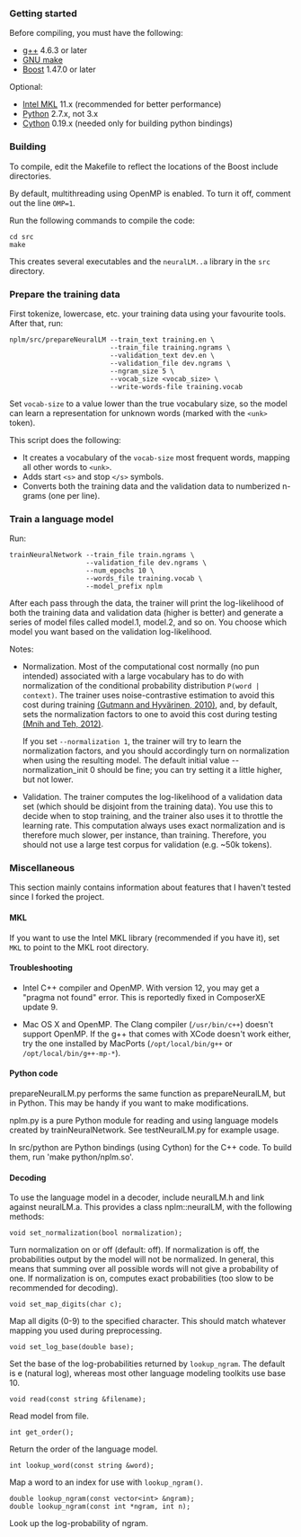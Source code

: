 ### Getting started

Before compiling, you must have the following:

* [g++](https://gcc.gnu.org/onlinedocs/gcc-3.3.6/gcc/G_002b_002b-and-GCC.html) 4.6.3 or later
* [GNU make](http://www.gnu.org/software/make/)
* [Boost](http://www.boost.org) 1.47.0 or later

Optional:

* [Intel MKL](http://software.intel.com/en-us/intel-mkl) 11.x (recommended for better performance)
* [Python](http://python.org) 2.7.x, not 3.x
* [Cython](http://cython.org) 0.19.x (needed only for building python bindings)

### Building

To compile, edit the Makefile to reflect the locations of the Boost include directories.

By default, multithreading using OpenMP is enabled. To turn it off,
comment out the line `OMP=1`.

Run the following commands to compile the code:

    cd src
    make

This creates several executables and the `neuralLM..a` library in the `src` directory.

### Prepare the training data

First tokenize, lowercase, etc. your training data using your favourite tools. After that, run:

    nplm/src/prepareNeuralLM --train_text training.en \
                             --train_file training.ngrams \
                             --validation_text dev.en \
                             --validation_file dev.ngrams \
                             --ngram_size 5 \
                             --vocab_size <vocab_size> \
                             --write-words-file training.vocab
                             
Set `vocab-size` to a value lower than the true vocabulary size, so the model can learn a representation for unknown words (marked with the `<unk>` token).

This script does the following:
- It creates a vocabulary of the `vocab-size` most frequent words, mapping all other
  words to `<unk>`.
- Adds start `<s>` and stop `</s>` symbols.
- Converts both the training data and the validation data to numberized n-grams (one per line).


### Train a language model

Run:

    trainNeuralNetwork --train_file train.ngrams \
                       --validation_file dev.ngrams \
                       --num_epochs 10 \
                       --words_file training.vocab \
                       --model_prefix nplm

After each pass through the data, the trainer will print the
log-likelihood of both the training data and validation data (higher
is better) and generate a series of model files called model.1,
model.2, and so on. You choose which model you want based on the
validation log-likelihood.

Notes:

- Normalization. Most of the computational cost normally (no pun
 intended) associated with a large vocabulary has to do with
  normalization of the conditional probability distribution `P(word |
  context)`. The trainer uses noise-contrastive estimation to avoid
  this cost during training [(Gutmann and Hyvärinen, 2010)](http://jmlr.org/proceedings/papers/v9/gutmann10a/gutmann10a.pdf), and, by
  default, sets the normalization factors to one to avoid this cost
  during testing [(Mnih and Teh, 2012)](http://www.cs.toronto.edu/~amnih/papers/ncelm.pdf).

  If you set `--normalization 1`, the trainer will try to learn the
  normalization factors, and you should accordingly turn on
  normalization when using the resulting model. The default initial
  value --normalization_init 0 should be fine; you can try setting it
  a little higher, but not lower.

- Validation. The trainer computes the log-likelihood of a validation
  data set (which should be disjoint from the training data). You use
  this to decide when to stop training, and the trainer also uses it
  to throttle the learning rate. This computation always uses exact
  normalization and is therefore much slower, per instance, than
  training. Therefore, you should not use a large test corpus for 
  validation (e.g. ~50k tokens).


### Miscellaneous

This section mainly contains information about features that I haven't tested since I forked the project.

#### MKL

If you want to use the Intel MKL library (recommended if you have it), set `MKL` to point to the MKL root directory.

#### Troubleshooting

- Intel C++ compiler and OpenMP. With version 12, you may get a
  "pragma not found" error. This is reportedly fixed in ComposerXE
  update 9.

- Mac OS X and OpenMP. The Clang compiler (`/usr/bin/c++`) doesn't
  support OpenMP. If the g++ that comes with XCode doesn't work
  either, try the one installed by MacPorts (`/opt/local/bin/g++` or
  `/opt/local/bin/g++-mp-*`).

#### Python code

prepareNeuralLM.py performs the same function as prepareNeuralLM, but in
Python. This may be handy if you want to make modifications.

nplm.py is a pure Python module for reading and using language models
created by trainNeuralNetwork. See testNeuralLM.py for example usage.

In src/python are Python bindings (using Cython) for the C++ code. To
build them, run 'make python/nplm.so'.

#### Decoding

To use the language model in a decoder, include neuralLM.h and link
against neuralLM.a. This provides a class nplm::neuralLM, with the
following methods:

    void set_normalization(bool normalization);

Turn normalization on or off (default: off). If normalization is off,
the probabilities output by the model will not be normalized. In
general, this means that summing over all possible words will not give
a probability of one. If normalization is on, computes exact
probabilities (too slow to be recommended for decoding).

    void set_map_digits(char c);

Map all digits (0-9) to the specified character. This should match
whatever mapping you used during preprocessing.

    void set_log_base(double base);

Set the base of the log-probabilities returned by `lookup_ngram`. The
default is e (natural log), whereas most other language modeling
toolkits use base 10.

    void read(const string &filename);

Read model from file.

    int get_order();

Return the order of the language model.

    int lookup_word(const string &word);

Map a word to an index for use with `lookup_ngram()`.

    double lookup_ngram(const vector<int> &ngram);
    double lookup_ngram(const int *ngram, int n);

Look up the log-probability of ngram.

